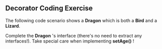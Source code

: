 ## Decorator Coding Exercise
The following code scenario shows a **Dragon**  which is both a **Bird**  and a **Lizard**.

Complete the **Dragon** 's interface (there's no need to extract any interfaces!). 
Take special care when implementing **setAge()** !